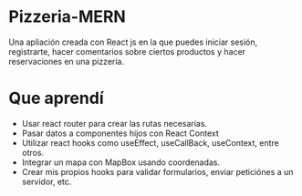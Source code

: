# Pizzeria-MERN
Una apliación creada con React js en la que puedes iniciar sesión, registrarte, hacer comentarios sobre ciertos productos y hacer reservaciones en una pizzería.

# Que aprendí
* Usar react router para crear las rutas necesarias.
* Pasar datos a componentes hijos con React Context
* Utilizar react hooks como useEffect, useCallBack, useContext, entre otros.
* Integrar un mapa con MapBox usando coordenadas.
* Crear mis propios hooks para validar formularios, enviar peticiónes a un servidor, etc.
